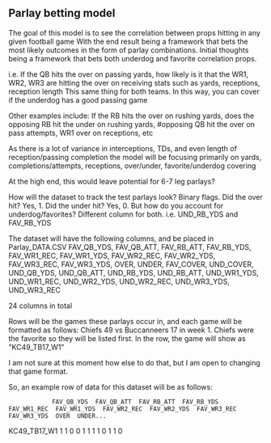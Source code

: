 ## Parlay betting model
The goal of this model is to see the correlation between props hitting in any given football game
With the end result being a framework that bets the most likely outcomes in the form of parlay combinations. Initial thoughts being a framework that bets both underdog and favorite correlation props.


i.e. If the QB hits the over on passing yards, how likely is it that the WR1, WR2, WR3 are hitting the over on receiving stats such as yards, receptions, reception length
This same thing for both teams. In this way, you can cover if the underdog has a good passing game

Other examples include: If the RB hits the over on rushing yards, does the opposing RB hit the under on rushing yards,
#opposing QB hit the over on pass attempts, WR1 over on receptions, etc

As there is a lot of variance in interceptions, TDs, and even length of reception/passing completion
the model will be focusing primarily on yards, completions/attempts, receptions, over/under, favorite/underdog covering

At the high end, this would leave potential for 6-7 leg parlays?

How will the dataset to track the test parlays look?
Binary flags. Did the over hit? Yes, 1. Did the under hit? Yes, 0. 
But how do you account for underdog/favorites? 
Different column for both. i.e. UND_RB_YDS and FAV_RB_YDS


The dataset will have the following columns, and be placed in Parlay_DATA.CSV
FAV_QB_YDS, FAV_QB_ATT, FAV_RB_ATT, FAV_RB_YDS, 
FAV_WR1_REC, FAV_WR1_YDS, FAV_WR2_REC, FAV_WR2_YDS, FAV_WR3_REC, FAV_WR3_YDS, OVER, UNDER, FAV_COVER, UND_COVER, UND_QB_YDS, UND_QB_ATT, UND_RB_YDS, UND_RB_ATT, UND_WR1_YDS, UND_WR1_REC,
UND_WR2_YDS, UND_WR2_REC, UND_WR3_YDS, UND_WR3_REC

24 columns in total

Rows will be the games these parlays occur in, and each game will be formatted as follows:
Chiefs 49 vs Buccanneers 17 in week 1. Chiefs were the favorite so they will be listed first. In the row, the game will show as "KC49_TB17_W1"

I am not sure at this moment how else to do that, but I am open to changing that game format.


So, an example row of data for this dataset will be as follows:

                FAV_QB_YDS  FAV_QB_ATT  FAV_RB_ATT  FAV_RB_YDS  FAV_WR1_REC  FAV_WR1_YDS  FAV_WR2_REC  FAV_WR2_YDS  FAV_WR3_REC  FAV_WR3_YDS  OVER  UNDER...
   KC49_TB17_W1       1           1           0           0           1            1            1            1            0            1         1     0                     
